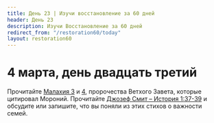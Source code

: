 ```yaml
---
title: Дeнь 23 | Изучи восстановление за 60 дней
header: День 23
description: Изучи Восстановление за 60 дней
redirect_from: "/restoration60/today"
layout: restoration60
---
```


# 4 марта, день двадцать третий

Прочитайте [Малахия 3](https://allbible.info/bible/sinodal/mal/3/) и [4](https://allbible.info/bible/sinodal/mal/4/), пророчества Ветхого Завета, которые цитировал Мороний. Прочитайте [Джозеф Смит – История 1:37-39](https://www.churchofjesuschrist.org/study/scriptures/pgp/js-h/1.37-39?lang=rus#36) и обсудите или запишите, что вы поняли из этих стихов о важности семей.